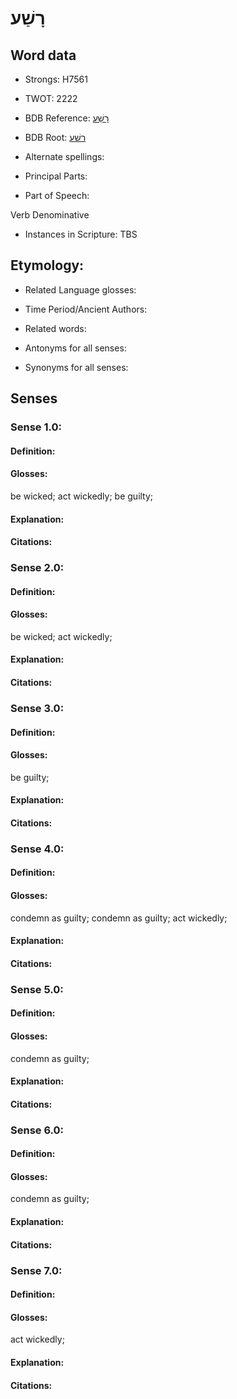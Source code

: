 # רָשַׁע

<!-- Status: S2="NeedsEdits" -->
<!-- Lexica used for edits:   -->

## Word data

* Strongs: H7561

* TWOT: 2222

* BDB Reference: [רָשַׁע](rc://en/bdb/dict/t.et.ad)

* BDB Root: [רשׁע](rc://en/bdb/dict/t.et.aa)

* Alternate spellings:

* Principal Parts:

* Part of Speech:

Verb Denominative

* Instances in Scripture: TBS

## Etymology:

* Related Language glosses:

* Time Period/Ancient Authors:

* Related words:

* Antonyms for all senses:

* Synonyms for all senses:

## Senses

### Sense 1.0:

#### Definition:

#### Glosses:

be wicked; act wickedly; be guilty; 

#### Explanation:

#### Citations:



### Sense 2.0:

#### Definition:

#### Glosses:

be wicked; act wickedly; 

#### Explanation:

#### Citations:



### Sense 3.0:

#### Definition:

#### Glosses:

be guilty; 

#### Explanation:

#### Citations:



### Sense 4.0:

#### Definition:

#### Glosses:

condemn as guilty; condemn as guilty; act wickedly; 

#### Explanation:

#### Citations:



### Sense 5.0:

#### Definition:

#### Glosses:

condemn as guilty; 

#### Explanation:

#### Citations:



### Sense 6.0:

#### Definition:

#### Glosses:

condemn as guilty; 

#### Explanation:

#### Citations:



### Sense 7.0:

#### Definition:

#### Glosses:

act wickedly; 

#### Explanation:

#### Citations:



